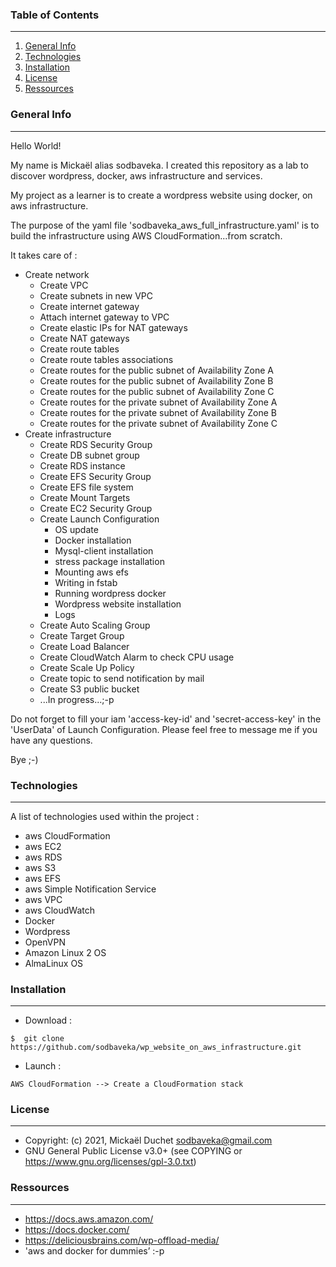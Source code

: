 ### Table of Contents
***
1. [General Info](#general-info)
2. [Technologies](#technologies)
3. [Installation](#installation)
4. [License](#License)
5. [Ressources](#Ressources)

### General Info
***
Hello World!

My name is Mickaël alias sodbaveka.
I created this repository as a lab to discover wordpress, docker, aws infrastructure and services.

My project as a learner is to create a wordpress website using docker, on aws infrastructure.

The purpose of the yaml file 'sodbaveka_aws_full_infrastructure.yaml' is to build the infrastructure using AWS CloudFormation...from scratch.

It takes care of :
 * Create network
     * Create VPC
     * Create subnets in new VPC
     * Create internet gateway
     * Attach internet gateway to VPC
     * Create elastic IPs for NAT gateways
     * Create NAT gateways
     * Create route tables
     * Create route tables associations
     * Create routes for the public subnet of Availability Zone A
     * Create routes for the public subnet of Availability Zone B
     * Create routes for the public subnet of Availability Zone C
     * Create routes for the private subnet of Availability Zone A
     * Create routes for the private subnet of Availability Zone B
     * Create routes for the private subnet of Availability Zone C
 * Create infrastructure
     * Create RDS Security Group
     * Create DB subnet group
     * Create RDS instance 
     * Create EFS Security Group
     * Create EFS file system
     * Create Mount Targets
     * Create EC2 Security Group
     * Create Launch Configuration
        * OS update
        * Docker installation
        * Mysql-client installation
        * stress package installation
        * Mounting aws efs
        * Writing in fstab
        * Running wordpress docker
        * Wordpress website installation
        * Logs
     * Create Auto Scaling Group
     * Create Target Group
     * Create Load Balancer
     * Create CloudWatch Alarm to check CPU usage
     * Create Scale Up Policy
     * Create topic to send notification by mail
     * Create S3 public bucket
     * ...In progress...;-p

Do not forget to fill your iam 'access-key-id' and 'secret-access-key' in the 'UserData' of Launch Configuration.
Please feel free to message me if you have any questions.

Bye ;-)

### Technologies
***
A list of technologies used within the project :
* aws CloudFormation
* aws EC2
* aws RDS
* aws S3
* aws EFS
* aws Simple Notification Service
* aws VPC
* aws CloudWatch
* Docker
* Wordpress
* OpenVPN
* Amazon Linux 2 OS
* AlmaLinux OS

### Installation
***
* Download :
```
$  git clone https://github.com/sodbaveka/wp_website_on_aws_infrastructure.git
```

* Launch :
```
AWS CloudFormation --> Create a CloudFormation stack
```

### License
***
* Copyright: (c) 2021, Mickaël Duchet <sodbaveka@gmail.com>
* GNU General Public License v3.0+ (see COPYING or https://www.gnu.org/licenses/gpl-3.0.txt)

### Ressources
***
* https://docs.aws.amazon.com/
* https://docs.docker.com/
* https://deliciousbrains.com/wp-offload-media/
* 'aws and docker for dummies’ :-p 
